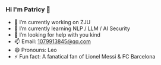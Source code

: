 ### Hi I'm Patricy 👋
- 🔭 I’m currently working on ZJU
- 🌱 I’m currently learning NLP / LLM / AI Security
- 🤔 I’m looking for help with you kind
- 📫 Email: 1079913845@qq.com
- 😄 Pronouns: Leo
- ⚡ Fun fact: A fanatical fan of Lionel Messi & FC Barcelona
